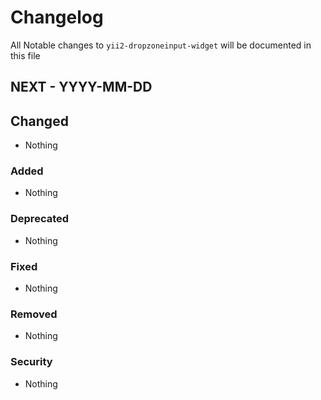 # Changelog

All Notable changes to `yii2-dropzoneinput-widget` will be documented in this file

## NEXT - YYYY-MM-DD

## Changed
- Nothing

### Added
- Nothing

### Deprecated
- Nothing

### Fixed
- Nothing

### Removed
- Nothing

### Security
- Nothing
